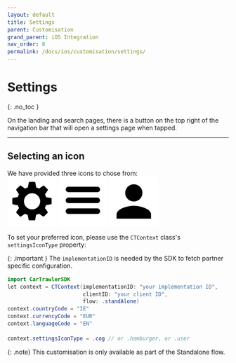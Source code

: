 ```yaml
---
layout: default
title: Settings
parent: Customisation
grand_parent: iOS Integration
nav_order: 8
permalink: /docs/ios/customisation/settings/
---
```


# Settings
{: .no_toc }

On the landing and search pages, there is a button on the top right of the navigation bar that will open a settings page when tapped. 

---

## Selecting an icon 
We have provided three icons to chose from: <br />
![](/uploads/cog.png) ![](/uploads/hamburger.png) ![](/uploads/user.png)

To set your preferred icon, please use the `CTContext` class's `settingsIconType` property:

{: .important }
The `implementationID` is needed by the SDK to fetch partner specific configuration.<br/>

```java
import CarTrawlerSDK
let context = CTContext(implementationID: "your implementation ID", 
                        clientID: "your client ID", 
                        flow: .standAlone)
context.countryCode = "IE" 
context.currencyCode = "EUR" 
context.languageCode = "EN"

context.settingsIconType = .cog // or .hamburger, or .user
```   

{: .note}
This customisation is only available as part of the Standalone flow. 

